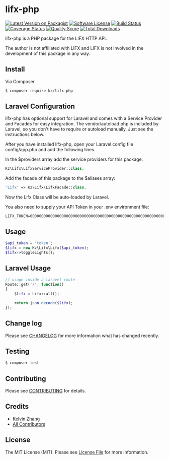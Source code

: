# lifx-php

[![Latest Version on Packagist][ico-version]][link-packagist]
[![Software License][ico-license]](LICENSE.md)
[![Build Status][ico-travis]][link-travis]
[![Coverage Status][ico-coveralls]][link-coveralls]
[![Quality Score][ico-code-quality]][link-code-quality]
[![Total Downloads][ico-downloads]][link-downloads]

lifx-php is a PHP package for the LIFX HTTP API. 

The author is not affiliated with LIFX and LIFX is not involved in the development of this package in any way.

## Install

Via Composer

``` bash
$ composer require kz/lifx-php
```

## Laravel Configuration

lifx-php has optional support for Laravel and comes with a Service Provider and Facades for easy integration. The vendor/autoload.php is included by Laravel, so you don't have to require or autoload manually. Just see the instructions below.

After you have installed lifx-php, open your Laravel config file config/app.php and add the following lines.

In the $providers array add the service providers for this package:

``` php
Kz\Lifx\LifxServiceProvider::class,
```

Add the facade of this package to the $aliases array:

``` php
'Lifx' => Kz\Lifx\LifxFacade::class,
```

Now the Lifx Class will be auto-loaded by Laravel.

You also need to supply your API Token in your .env environment file:

```
LIFX_TOKEN=0000000000000000000000000000000000000000000000000000000000000000
```

## Usage

``` php
$api_token = 'token';
$lifx = new Kz\Lifx\Lifx($api_token);
$lifx->toggleLights();
```

## Laravel Usage

``` php
// usage inside a laravel route
Route::get('/', function()
{
    $lifx = Lifx::all();

    return json_decode($lifx);
});
```

## Change log

Please see [CHANGELOG](CHANGELOG.md) for more information what has changed recently.

## Testing

``` bash
$ composer test
```

## Contributing

Please see [CONTRIBUTING](CONTRIBUTING.md) for details.

## Credits

- [Kelvin Zhang](https://github.com/kz)
- [All Contributors][link-contributors]

## License

The MIT License (MIT). Please see [License File](LICENSE.md) for more information.

[ico-version]: https://img.shields.io/packagist/v/kz/lifx-php.svg?style=flat-square
[ico-license]: https://img.shields.io/badge/license-MIT-brightgreen.svg?style=flat-square
[ico-travis]: https://img.shields.io/travis/kz/lifx-php/master.svg?style=flat-square
[ico-scrutinizer]: https://img.shields.io/scrutinizer/coverage/g/kz/lifx-php.svg?style=flat-square
[ico-coveralls]: https://img.shields.io/coveralls/kz/lifx-php/lifx-php.svg?style=flat-square
[ico-code-quality]: https://img.shields.io/scrutinizer/g/kz/lifx-php.svg?style=flat-square
[ico-downloads]: https://img.shields.io/packagist/dt/kz/lifx-php.svg?style=flat-square

[link-packagist]: https://packagist.org/packages/kz/lifx-php
[link-travis]: https://travis-ci.org/kz/lifx-php
[link-coveralls]: https://coveralls.io/r/kz/lifx-php
[link-code-quality]: https://scrutinizer-ci.com/g/kz/lifx-php
[link-downloads]: https://packagist.org/packages/kz/lifx-php
[link-author]: https://github.com/kz
[link-contributors]: ../../contributors
